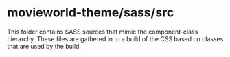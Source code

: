 # movieworld-theme/sass/src

This folder contains SASS sources that mimic the component-class hierarchy. These files
are gathered in to a build of the CSS based on classes that are used by the build.
